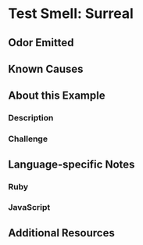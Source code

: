 # Test Smell: Surreal

## Odor Emitted

## Known Causes

## About this Example

### Description

### Challenge

## Language-specific Notes

### Ruby

### JavaScript

## Additional Resources


